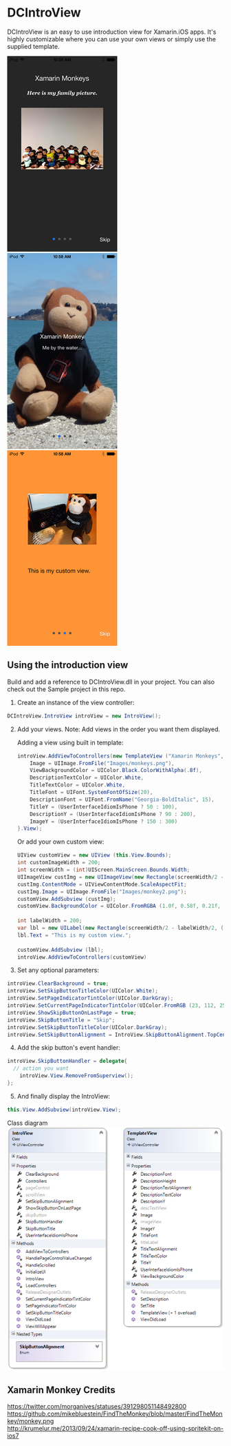 DCIntroView
===========

DCIntroView is an easy to use introduction view for Xamarin.iOS apps. It's highly customizable where you can use your own views or simply use the supplied template.

![iPodSmall](Screenshots/iPod_small.png)&nbsp;
![View1](Screenshots/MonkeyView1_small.png)&nbsp;
![View2](Screenshots/MonkeyView2_small.png )

Using the introduction view
-------
Build and add a reference to DCIntroView.dll in your project. You can also check out the Sample project in this repo.

1. Create an instance of the view controller:
```csharp
DCIntroView.IntroView introView = new IntroView();
```

2. Add your views. Note: Add views in the order you want them displayed.

	Adding a view using built in template:
	```csharp
	introView.AddViewToControllers(new TemplateView ("Xamarin Monkeys", "Here is my family picture.") {
		Image = UIImage.FromFile("Images/monkeys.png"),
		ViewBackgroundColor = UIColor.Black.ColorWithAlpha(.8f),
		DescriptionTextColor = UIColor.White,
		TitleTextColor = UIColor.White,
		TitleFont = UIFont.SystemFontOfSize(20),
		DescriptionFont = UIFont.FromName("Georgia-BoldItalic", 15),
		TitleY = (UserInterfaceIdiomIsPhone ? 50 : 100),
		DescriptionY = (UserInterfaceIdiomIsPhone ? 90 : 200),
		ImageY = (UserInterfaceIdiomIsPhone ? 150 : 300)
	}.View);
	```

	Or add your own custom view:
	```csharp
	UIView customView = new UIView (this.View.Bounds);
	int customImageWidth = 200;
	int screenWidth = (int)UIScreen.MainScreen.Bounds.Width;
	UIImageView custImg = new UIImageView(new Rectangle(screenWidth/2 - customImageWidth/2, 100, customImageWidth, 200));
	custImg.ContentMode = UIViewContentMode.ScaleAspectFit;
	custImg.Image = UIImage.FromFile("Images/monkey2.png");
	customView.AddSubview (custImg);
	customView.BackgroundColor = UIColor.FromRGBA (1.0f, 0.58f, 0.21f, 1.0f);
	
	int labelWidth = 200;
	var lbl = new UILabel(new Rectangle(screenWidth/2 - labelWidth/2, ((int)custImg.Frame.Y+(int)custImg.Frame.Height + 30), labelWidth, 40));
	lbl.Text = "This is my custom view.";
	
	customView.AddSubview (lbl);
	introView.AddViewToControllers(customView)
	```

3. Set any optional parameters:
```csharp
introView.ClearBackground = true;
introView.SetSkipButtonTitleColor(UIColor.White);
introView.SetPageIndicatorTintColor(UIColor.DarkGray);
introView.SetCurrentPageIndicatorTintColor(UIColor.FromRGB (23, 112, 255));
introView.ShowSkipButtonOnLastPage = true;
introView.SkipButtonTitle = "Skip";
introView.SetSkipButtonTitleColor(UIColor.DarkGray);
introView.SetSkipButtonAlignment = IntroView.SkipButtonAlignment.TopCenter;
```

4. Add the skip button's event handler:
```csharp
introView.SkipButtonHandler = delegate{
  // action you want
	introView.View.RemoveFromSuperview();
};
```

5. And finally display the IntroView:
```csharp
this.View.AddSubview(introView.View);
```

Class diagram<br/>
![ClassDiagram](Screenshots/ClassDiagram.png)

Xamarin Monkey Credits
-------
https://twitter.com/morganives/statuses/391298051148492800<br/>
https://github.com/mikebluestein/FindTheMonkey/blob/master/FindTheMonkey/monkey.png<br/>
http://krumelur.me/2013/09/24/xamarin-recipe-cook-off-using-spritekit-on-ios7<br/>
